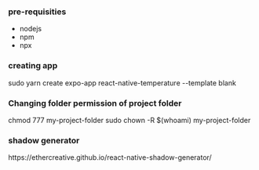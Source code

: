 <h3>pre-requisities</h3>
<ul>
    <li>nodejs</li>
    <li>npm</li>
    <li>npx</li>
</ul>

<h3> creating app </h3>
sudo yarn create expo-app react-native-temperature --template blank

<h3> Changing folder permission of project folder </h3>
chmod 777 my-project-folder
sudo chown -R $(whoami) my-project-folder

<h3> shadow generator </h3>
https://ethercreative.github.io/react-native-shadow-generator/

